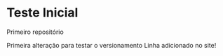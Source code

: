 # Teste Inicial
Primeiro repositório 

Primeira alteração para testar o versionamento
Linha adicionado no site!

